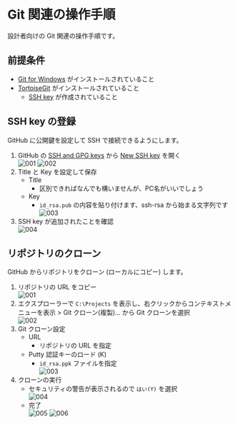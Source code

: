 # Git 関連の操作手順

設計者向けの Git 関連の操作手順です。  

## 前提条件

* [Git for Windows](../環境構築/GitforWindowsのインストール) がインストールされていること
* [TortoiseGit](../環境構築/TortoiseGitのインストールと設定) がインストールされていること
    * [SSH key](../環境構築/TortoiseGitのインストールと設定/#SSHkeyの作成) が作成されていること

## SSH key の登録

GitHub に公開鍵を設定して SSH で接続できるようにします。  

1. GitHub の [SSH and GPG keys](https://github.com/settings/keys) から [New SSH key](https://github.com/settings/ssh/new) を開く  
    ![001](./images/Git/GitHub_SSHkeyの登録_001.PNG)
    ![002](./images/Git/GitHub_SSHkeyの登録_002.PNG)
2. Title と Key を設定して保存
    * Title
        * 区別できればなんでも構いませんが、PC名がいいでしょう
    * Key
        * `id_rsa.pub` の内容を貼り付けます、ssh-rsa から始まる文字列です  
            ![003](./images/Git/GitHub_SSHkeyの登録_003.PNG)
3. SSH key が追加されたことを確認  
    ![004](./images/Git/GitHub_SSHkeyの登録_004.PNG)

## リポジトリのクローン

GitHub からリポジトリをクローン (ローカルにコピー) します。  

1. リポジトリの URL をコピー  
    ![001](./images/Git/clone_001.PNG)
2. エクスプローラーで `C:\Projects` を表示し、右クリックからコンテキストメニューを表示 > Git クローン(複製)... から Git クローンを選択  
    ![002](./images/Git/clone_002.PNG)
3. Git クローン設定
    * URL
        * リポジトリの URL を指定
    * Putty 認証キーのロード (K)
        * `id_rsa.ppk` ファイルを指定  
            ![003](./images/Git/clone_003.PNG)
4. クローンの実行
    * セキュリティの警告が表示されるので `はい(Y)` を選択  
        ![004](./images/Git/clone_004.PNG)
    * 完了  
        ![005](./images/Git/clone_005.PNG)
        ![006](./images/Git/clone_006.PNG)
